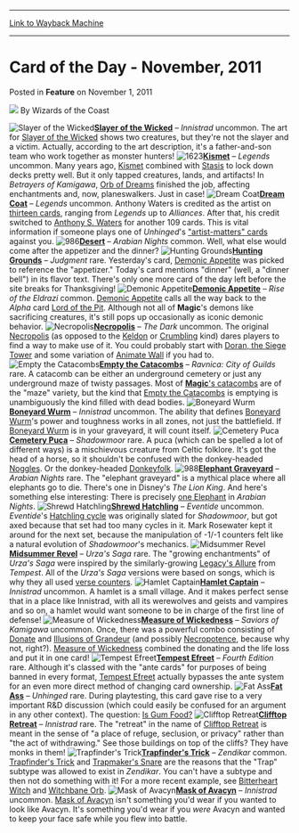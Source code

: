 
---
[Link to Wayback Machine](https://web.archive.org/web/20211018082642/https://magic.wizards.com/en/articles/archive/feature/card-day-november-2011-2011-11-01)

[_metadata_:wayback_url]:- "https://magic.wizards.com/en/articles/archive/feature/card-day-november-2011-2011-11-01"
[_metadata_:wayback_raw_url]:- "https://web.archive.org/web/20211018082642id_/https://magic.wizards.com/en/articles/archive/feature/card-day-november-2011-2011-11-01"
[_metadata_:wayback_capture_timestamp]:- "2021-10-18 08:26:42+00:00"
[_metadata_:description]:- "Slayer of the Wicked – Innistrad uncommon. The art for Slayer of the Wicked shows two creatures, but they're not the slayer and a victim. Actually, according to the art description, it's a father-and-son team who work together as monster hunters! Kismet – Legends uncommon. Many years ago, Kismet combined with Stasis to lock down decks pretty well. But it only tapped creatures,"
[_metadata_:generator]:- "Drupal 7 (http://drupal.org)"
---


Card of the Day - November, 2011
================================



 Posted in **Feature**
 on November 1, 2011 






![](https://media.magic.wizards.com/styles/auth_small/public/images/person/wizards_author.jpg)
By Wizards of the Coast











![Slayer of the Wicked](http://gatherer.wizards.com/Handlers/Image.ashx?type=card&name=Slayer+of+the+Wicked)**[Slayer of the Wicked](https://gatherer.wizards.com/Pages/Card/Details.aspx?name=Slayer+of+the+Wicked)** – *Innistrad* uncommon. The art for [Slayer of the Wicked](https://gatherer.wizards.com/Pages/Card/Details.aspx?name=Slayer+of+the+Wicked) shows two creatures, but they're not the slayer and a victim. Actually, according to the art description, it's a father-and-son team who work together as monster hunters!
 ![1623](http://gatherer.wizards.com/Handlers/Image.ashx?type=card&multiverseid=1623)**[Kismet](https://gatherer.wizards.com/Pages/Card/Details.aspx?multiverseid=1623)** – *Legends* uncommon. Many years ago, [Kismet](https://gatherer.wizards.com/Pages/Card/Details.aspx?name=Kismet) combined with [Stasis](https://gatherer.wizards.com/Pages/Card/Details.aspx?name=Stasis) to lock down decks pretty well. But it only tapped creatures, lands, and artifacts! In *Betrayers of Kamigawa*, [Orb of Dreams](https://gatherer.wizards.com/Pages/Card/Details.aspx?name=Orb+of+Dreams) finished the job, affecting enchantments and, now, planeswalkers. Just in case!
 ![Dream Coat](http://gatherer.wizards.com/Handlers/Image.ashx?type=card&name=Dream+Coat)**[Dream Coat](https://gatherer.wizards.com/Pages/Card/Details.aspx?name=Dream+Coat)** – *Legends* uncommon. Anthony Waters is credited as the artist on [thirteen cards](http://gatherer.wizards.com/Pages/Search/Default.aspx?action=advanced&artist=%5B%22Anthony%20Waters%22%5D), ranging from *Legends* up to *Alliances*. After that, his credit switched to [Anthony S. Waters](http://gatherer.wizards.com/Pages/Search/Default.aspx?action=advanced&artist=%5B%22Anthony%20S.%20Waters%22%5D) for another 109 cards. This is vital information if someone plays one of *Unhinged*'s ["artist-matters" cards](http://gatherer.wizards.com/Pages/Search/Default.aspx?text=+%5Bartist%5D) against you.
 ![986](http://gatherer.wizards.com/Handlers/Image.ashx?type=card&multiverseid=986)**[Desert](https://gatherer.wizards.com/Pages/Card/Details.aspx?multiverseid=986)** – *Arabian Nights* common. Well, what else would come after the appetizer and the dinner?
 ![Hunting Grounds](http://gatherer.wizards.com/Handlers/Image.ashx?type=card&name=Hunting+Grounds)**[Hunting Grounds](https://gatherer.wizards.com/Pages/Card/Details.aspx?name=Hunting+Grounds)** – *Judgment* rare. Yesterday's card, [Demonic Appetite](https://gatherer.wizards.com/Pages/Card/Details.aspx?name=Demonic+Appetite) was picked to reference the "appetizer." Today's card mentions "dinner" (well, a "dinner bell") in its flavor text. There's only one more card of the day left before the site breaks for Thanksgiving!
 ![Demonic Appetite](http://gatherer.wizards.com/Handlers/Image.ashx?type=card&name=Demonic+Appetite)**[Demonic Appetite](https://gatherer.wizards.com/Pages/Card/Details.aspx?name=Demonic+Appetite)** – *Rise of the Eldrazi* common. [Demonic Appetite](https://gatherer.wizards.com/Pages/Card/Details.aspx?name=Demonic+Appetite) calls all the way back to the *Alpha* card [Lord of the Pit](https://gatherer.wizards.com/Pages/Card/Details.aspx?multiverseid=70). Although not all of **Magic**'s demons like sacrificing creatures, it's still pops up occasionally as iconic demonic behavior.
 ![Necropolis](http://gatherer.wizards.com/Handlers/Image.ashx?type=card&name=Necropolis)**[Necropolis](https://gatherer.wizards.com/Pages/Card/Details.aspx?name=Necropolis)** – *The Dark* uncommon. The original [Necropolis](https://gatherer.wizards.com/Pages/Card/Details.aspx?name=Necropolis) (as opposed to the [Keldon](https://gatherer.wizards.com/Pages/Card/Details.aspx?name=Keldon) or [Crumbling](https://gatherer.wizards.com/Pages/Card/Details.aspx?name=Crumbling) kind) dares players to find a way to make use of it. You could probably start with [Doran, the Siege Tower](https://gatherer.wizards.com/Pages/Card/Details.aspx?name=Doran%2C+the+Siege+Tower) and some variation of [Animate Wall](https://gatherer.wizards.com/Pages/Card/Details.aspx?name=Animate+Wall) if you had to.
 ![Empty the Catacombs](http://gatherer.wizards.com/Handlers/Image.ashx?type=card&name=Empty+the+Catacombs)**[Empty the Catacombs](https://gatherer.wizards.com/Pages/Card/Details.aspx?name=Empty+the+Catacombs)** – *Ravnica: City of Guilds* rare. A catacomb can be either an underground cemetery or just any underground maze of twisty passages. Most of [**Magic**'s catacombs](http://gatherer.wizards.com/Pages/Search/Default.aspx?name=+%5Bcatacomb%5D) are of the "maze" variety, but the kind that [Empty the Catacombs](https://gatherer.wizards.com/Pages/Card/Details.aspx?name=Empty+the+Catacombs) is emptying is unambiguously the kind filled with dead bodies.
 ![Boneyard Wurm](http://gatherer.wizards.com/Handlers/Image.ashx?type=card&name=Boneyard+Wurm)**[Boneyard Wurm](https://gatherer.wizards.com/Pages/Card/Details.aspx?name=Boneyard+Wurm)** – *Innistrad* uncommon. The ability that defines [Boneyard Wurm](https://gatherer.wizards.com/Pages/Card/Details.aspx?name=Boneyard+Wurm)'s power and toughness works in all zones, not just the battlefield. If [Boneyard Wurm](https://gatherer.wizards.com/Pages/Card/Details.aspx?name=Boneyard+Wurm) is in your graveyard, it will count itself.
 ![Cemetery Puca](http://gatherer.wizards.com/Handlers/Image.ashx?type=card&name=Cemetery+Puca)**[Cemetery Puca](https://gatherer.wizards.com/Pages/Card/Details.aspx?name=Cemetery+Puca)** – *Shadowmoor* rare. A puca (which can be spelled a lot of different ways) is a mischievous creature from Celtic folklore. It's got the head of a horse, so it shouldn't be confused with the donkey-headed [Noggles](http://gatherer.wizards.com/Pages/Search/Default.aspx?type=+%5Bnoggle%5D%7C%7Csubtype=+%5Bnoggle%5D). Or the donkey-headed [Donkeyfolk](http://gatherer.wizards.com/Pages/Search/Default.aspx?type=+%5Bdonkey%5D%7C%7Csubtype=+%5Bdonkey%5D).
 ![988](http://gatherer.wizards.com/Handlers/Image.ashx?type=card&multiverseid=988)**[Elephant Graveyard](https://gatherer.wizards.com/Pages/Card/Details.aspx?multiverseid=988)** – *Arabian Nights* rare. The "elephant graveyard" is a mythical place where all elephants go to die. There's one in Disney's *The Lion King*. And here's something else interesting: There is precisely [one Elephant](https://gatherer.wizards.com/Pages/Card/Details.aspx?multiverseid=982) in *Arabian Nights*.
 ![Shrewd Hatchling](http://gatherer.wizards.com/Handlers/Image.ashx?type=card&name=Shrewd+Hatchling)**[Shrewd Hatchling](https://gatherer.wizards.com/Pages/Card/Details.aspx?name=Shrewd+Hatchling)** – *Eventide* uncommon. *Eventide*'s [Hatchling cycle](http://gatherer.wizards.com/Pages/Search/Default.aspx?action=advanced&name=+%5Bhatchling%5D&set=%7C%5B%22eventide%22%5D) was originally slated for *Shadowmoor*, but got axed because that set had too many cycles in it. Mark Rosewater kept it around for the next set, because the manipulation of -1/-1 counters felt like a natural evolution of *Shadowmoor*'s mechanics.
 ![Midsummer Revel](http://gatherer.wizards.com/Handlers/Image.ashx?type=card&name=Midsummer+Revel)**[Midsummer Revel](https://gatherer.wizards.com/Pages/Card/Details.aspx?name=Midsummer+Revel)** – *Urza's Saga* rare. The "growing enchantments" of *Urza's Saga* were inspired by the similarly-growing [Legacy's Allure](https://gatherer.wizards.com/Pages/Card/Details.aspx?name=Legacy%27s+Allure) from *Tempest*. All of the *Urza's Saga* versions were based on songs, which is why they all used [verse counters](http://gatherer.wizards.com/Pages/Search/Default.aspx?text=+%5Bverse%5D+%5Bcounter%5D).
 ![Hamlet Captain](http://gatherer.wizards.com/Handlers/Image.ashx?type=card&name=Hamlet+Captain)**[Hamlet Captain](https://gatherer.wizards.com/Pages/Card/Details.aspx?name=Hamlet+Captain)** – *Innistrad* uncommon. A hamlet is a small village. And it makes perfect sense that in a place like Innistrad, with all its werewolves and geists and vampires and so on, a hamlet would want someone to be in charge of the first line of defense!
 ![Measure of Wickedness](http://gatherer.wizards.com/Handlers/Image.ashx?type=card&name=Measure+of+Wickedness)**[Measure of Wickedness](https://gatherer.wizards.com/Pages/Card/Details.aspx?name=Measure+of+Wickedness)** – *Saviors of Kamigawa* uncommon. Once, there was a powerful combo consisting of [Donate](https://gatherer.wizards.com/Pages/Card/Details.aspx?name=Donate) and [Illusions of Grandeur](https://gatherer.wizards.com/Pages/Card/Details.aspx?name=Illusions+of+Grandeur) (and possibly [Necropotence](https://gatherer.wizards.com/Pages/Card/Details.aspx?name=Necropotence), because why not, right?). [Measure of Wickedness](https://gatherer.wizards.com/Pages/Card/Details.aspx?name=Measure+of+Wickedness) combined the donating and the life loss and put it in one card!
 ![Tempest Efreet](http://gatherer.wizards.com/Handlers/Image.ashx?type=card&name=Tempest+Efreet)**[Tempest Efreet](https://gatherer.wizards.com/Pages/Card/Details.aspx?name=Tempest+Efreet)** – *Fourth Edition* rare. Although it's classed with the "ante cards" for purposes of being banned in every format, [Tempest Efreet](https://gatherer.wizards.com/Pages/Card/Details.aspx?name=Tempest+Efreet) actually bypasses the ante system for an even more direct method of changing card ownership.
 ![Fat Ass](http://gatherer.wizards.com/Handlers/Image.ashx?type=card&name=Fat+Ass)**[Fat Ass](https://gatherer.wizards.com/Pages/Card/Details.aspx?name=Fat+Ass)** – *Unhinged* rare. During playtesting, this card gave rise to a very important R&D discussion (which could easily be confused for an argument in any other context). The question: [Is Gum Food?](http://www.wizards.com/magic/images/mtgcom/fcpics/features/mr147_gum.jpg)
![Clifftop Retreat](http://gatherer.wizards.com/Handlers/Image.ashx?type=card&name=Clifftop+Retreat)**[Clifftop Retreat](https://gatherer.wizards.com/Pages/Card/Details.aspx?name=Clifftop+Retreat)** – *Innistrad* rare. The "retreat" in the name of [Clifftop Retreat](https://gatherer.wizards.com/Pages/Card/Details.aspx?name=Clifftop+Retreat) is meant in the sense of "a place of refuge, seclusion, or privacy" rather than "the act of withdrawing." See those buildings on top of the cliffs? They have monks in them!
 ![Trapfinder's Trick](http://gatherer.wizards.com/Handlers/Image.ashx?type=card&name=Trapfinder%27s+Trick)**[Trapfinder's Trick](https://gatherer.wizards.com/Pages/Card/Details.aspx?name=Trapfinder%27s+Trick)** – *Zendikar* common. [Trapfinder's Trick](https://gatherer.wizards.com/Pages/Card/Details.aspx?name=Trapfinder%27s+Trick) and [Trapmaker's Snare](https://gatherer.wizards.com/Pages/Card/Details.aspx?name=Trapmaker%27s+Snare) are the reasons that the "Trap" subtype was allowed to exist in *Zendikar*. You can't have a subtype and then not do something with it! For a more recent example, see [Bitterheart Witch](https://gatherer.wizards.com/Pages/Card/Details.aspx?name=Bitterheart+Witch) and [Witchbane Orb](https://gatherer.wizards.com/Pages/Card/Details.aspx?name=Witchbane+Orb).
 ![Mask of Avacyn](http://gatherer.wizards.com/Handlers/Image.ashx?type=card&name=Mask+of+Avacyn)**[Mask of Avacyn](https://gatherer.wizards.com/Pages/Card/Details.aspx?name=Mask+of+Avacyn)** – *Innistrad* uncommon. [Mask of Avacyn](https://gatherer.wizards.com/Pages/Card/Details.aspx?name=Mask+of+Avacyn) isn't something you'd wear if you wanted to look like Avacyn. It's something you'd wear if you *were* Avacyn and wanted to keep your face safe while you flew into battle.
 





